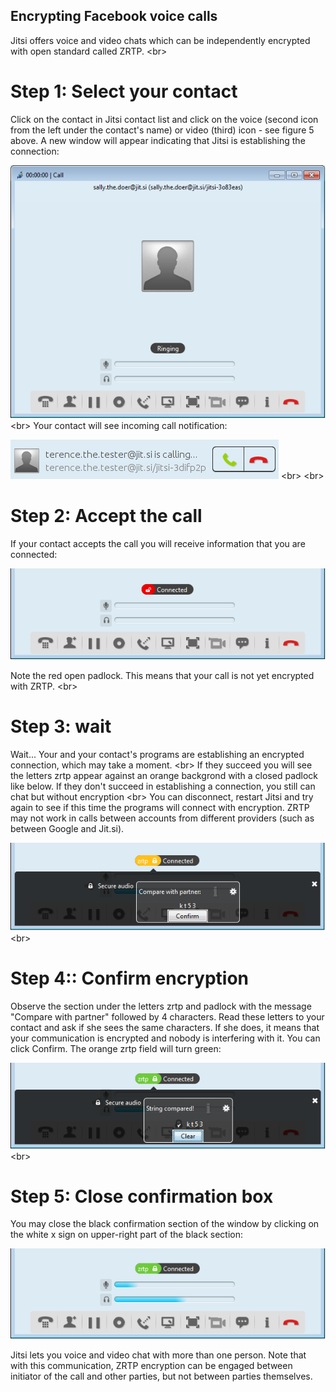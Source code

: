 
## Encrypting Facebook voice calls

Jitsi offers voice and video chats which can be independently encrypted with open standard called ZRTP.
&lt;br&gt;
# Step 1: Select your contact
Click on the contact in Jitsi contact list and click on the voice (second icon from the left under the contact&#39;s name) or video (third) icon - see figure 5 above. A new window will appear indicating that Jitsi is establishing the connection:

![](jitsi-en-win-42.png)
&lt;br&gt;
Your contact will see incoming call notification:

![](jitsi-en-win-43.png)
&lt;br&gt;
&lt;br&gt;
# Step 2: Accept the call
If your contact accepts the call you will receive information that you are connected:

![](jitsi-en-win-44.png)

Note the red open padlock. This means that your call is not yet encrypted with ZRTP.
&lt;br&gt;
# Step 3: wait

Wait... Your and your contact&#39;s programs are establishing an encrypted connection, which may take a moment.
&lt;br&gt;
If they succeed you will see the letters zrtp appear against an orange backgrond with a closed padlock like below. If they don&#39;t succeed in establishing a connection, you still can chat but without encryption
&lt;br&gt;
You can disconnect, restart Jitsi and try again to see if this time the programs will connect with encryption. ZRTP may not work in calls between accounts from different providers (such as between Google and Jit.si).

![](jitsi-en-win-45.png)
&lt;br&gt;
# Step 4:: Confirm encryption
Observe the section under the letters zrtp and padlock with the message &quot;Compare with partner&quot; followed by 4 characters. Read these letters to your contact and ask if she sees the same characters. If she does, it means that your communication is encrypted and nobody is interfering with it. You can click Confirm. The orange zrtp field will turn green:

![](jitsi-en-win-46.png)
&lt;br&gt;
# Step 5: Close confirmation box
You may close the black confirmation section of the window by clicking on the white x sign on upper-right part of the black section:

![](jitsi-en-win-47.png)

Jitsi lets you voice and video chat with more than one person. Note that with this communication, ZRTP encryption can be engaged between initiator of the call and other parties, but not between parties themselves.
